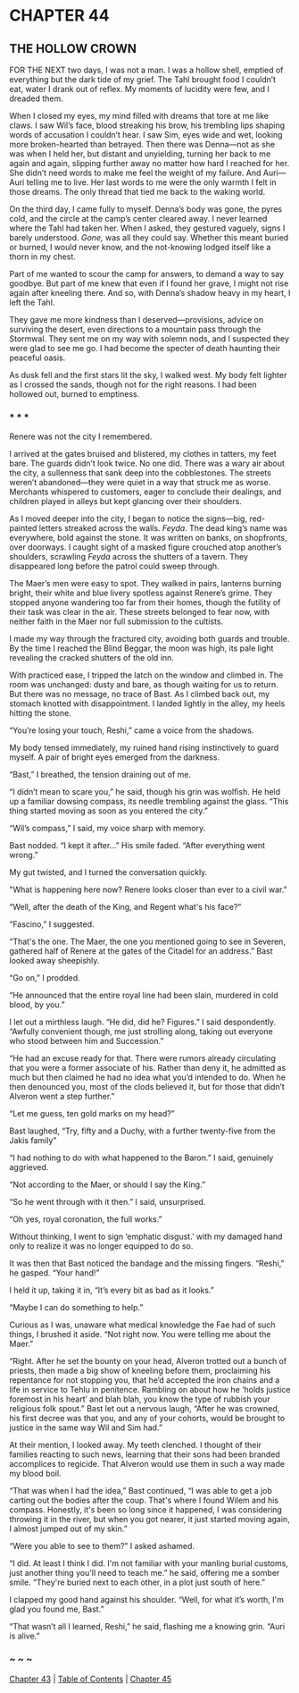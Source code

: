 # CHAPTER 44

## THE HOLLOW CROWN  

FOR THE NEXT two days, I was not a man. I was a hollow shell, emptied of everything but the dark tide of my grief. The Tahl brought food I couldn’t eat, water I drank out of reflex. My moments of lucidity were few, and I dreaded them.  

When I closed my eyes, my mind filled with dreams that tore at me like claws. I saw Wil’s face, blood streaking his brow, his trembling lips shaping words of accusation I couldn’t hear. I saw Sim, eyes wide and wet, looking more broken-hearted than betrayed. Then there was Denna—not as she was when I held her, but distant and unyielding, turning her back to me again and again, slipping further away no matter how hard I reached for her. She didn’t need words to make me feel the weight of my failure. And Auri—Auri telling me to live. Her last words to me were the only warmth I felt in those dreams. The only thread that tied me back to the waking world.  

On the third day, I came fully to myself. Denna’s body was gone, the pyres cold, and the circle at the camp’s center cleared away. I never learned where the Tahl had taken her. When I asked, they gestured vaguely, signs I barely understood. *Gone,* was all they could say. Whether this meant buried or burned, I would never know, and the not-knowing lodged itself like a thorn in my chest.  

Part of me wanted to scour the camp for answers, to demand a way to say goodbye. But part of me knew that even if I found her grave, I might not rise again after kneeling there. And so, with Denna’s shadow heavy in my heart, I left the Tahl.  

They gave me more kindness than I deserved—provisions, advice on surviving the desert, even directions to a mountain pass through the Stormwal. They sent me on my way with solemn nods, and I suspected they were glad to see me go. I had become the specter of death haunting their peaceful oasis.  

As dusk fell and the first stars lit the sky, I walked west. My body felt lighter as I crossed the sands, though not for the right reasons. I had been hollowed out, burned to emptiness.

### * * *  

Renere was not the city I remembered.  

I arrived at the gates bruised and blistered, my clothes in tatters, my feet bare. The guards didn’t look twice. No one did. There was a wary air about the city, a sullenness that sank deep into the cobblestones. The streets weren’t abandoned—they were quiet in a way that struck me as worse. Merchants whispered to customers, eager to conclude their dealings, and children played in alleys but kept glancing over their shoulders.  

As I moved deeper into the city, I began to notice the signs—big, red-painted letters streaked across the walls. *Feyda*. The dead king’s name was everywhere, bold against the stone. It was written on banks, on shopfronts, over doorways. I caught sight of a masked figure crouched atop another’s shoulders, scrawling *Feyda* across the shutters of a tavern. They disappeared long before the patrol could sweep through.  

The Maer’s men were easy to spot. They walked in pairs, lanterns burning bright, their white and blue livery spotless against Renere’s grime. They stopped anyone wandering too far from their homes, though the futility of their task was clear in the air. These streets belonged to fear now, with neither faith in the Maer nor full submission to the cultists.  

I made my way through the fractured city, avoiding both guards and trouble. By the time I reached the Blind Beggar, the moon was high, its pale light revealing the cracked shutters of the old inn.

With practiced ease, I tripped the latch on the window and climbed in. The room was unchanged: dusty and bare, as though waiting for us to return. But there was no message, no trace of Bast. As I climbed back out, my stomach knotted with disappointment. I landed lightly in the alley, my heels hitting the stone.  

“You’re losing your touch, Reshi,” came a voice from the shadows.  

My body tensed immediately, my ruined hand rising instinctively to guard myself. A pair of bright eyes emerged from the darkness.  

“Bast,” I breathed, the tension draining out of me.  

“I didn’t mean to scare you,” he said, though his grin was wolfish. He held up a familiar dowsing compass, its needle trembling against the glass. “This thing started moving as soon as you entered the city.”  

“Wil’s compass,” I said, my voice sharp with memory.  

Bast nodded. “I kept it after…” His smile faded. “After everything went wrong.”  

My gut twisted, and I turned the conversation quickly.

"What is happening here now? Renere looks closer than ever to a civil war."

“Well, after the death of the King, and Regent what's his face?” 

“Fascino,” I suggested. 

“That's the one. The Maer, the one you mentioned going to see in Severen, gathered half of Renere at the gates of the Citadel for an address.” Bast looked away sheepishly. 

“Go on,” I prodded. 

“He announced that the entire royal line had been slain, murdered in cold blood, by you.” 

I let out a mirthless laugh. “He did, did he? Figures.” I said despondently. “Awfully convenient though, me just strolling along, taking out everyone who stood between him and Succession.” 

“He had an excuse ready for that. There were rumors already circulating that you were a former associate of his. Rather than deny it, he admitted as much but then claimed he had no idea what you’d intended to do. When he then denounced you, most of the clods believed it, but for those that didn’t Alveron went a step further.” 

“Let me guess, ten gold marks on my head?” 

Bast laughed, “Try, fifty and a Duchy, with a further twenty-five from the Jakis family” 

“I had nothing to do with what happened to the Baron.” I said, genuinely aggrieved. 

“Not according to the Maer, or should I say the King.” 

“So he went through with it then.” I said, unsurprised. 

“Oh yes, royal coronation, the full works.” 

Without thinking, I went to sign ‘emphatic disgust.’ with my damaged hand only to realize it was no longer equipped to do so. 

It was then that Bast noticed the bandage and the missing fingers. “Reshi,” he gasped. “Your hand!” 

I held it up, taking it in, “It’s every bit as bad as it looks.” 

“Maybe I can do something to help.” 

Curious as I was, unaware what medical knowledge the Fae had of such things, I brushed it aside. “Not right now. You were telling me about the Maer.” 

“Right. After he set the bounty on your head, Alveron trotted out a bunch of priests, then made a big show of kneeling before them, proclaiming his repentance for not stopping you, that he’d accepted the iron chains and a life in service to Tehlu in penitence. Rambling on about how he ‘holds justice foremost in his heart’ and blah blah, you know the type of rubbish your religious folk spout.” Bast let out a nervous laugh, “After he was crowned, his first decree was that you, and any of your cohorts, would be brought to justice in the same way Wil and Sim had.” 

At their mention, I looked away. My teeth clenched. I thought of their families reacting to such news, learning that their sons had been branded accomplices to regicide. That Alveron would use them in such a way made my blood boil. 

“That was when I had the idea,” Bast continued, “I was able to get a job carting out the bodies after the coup. That's where I found Wilem and his compass. Honestly, it's been so long since it happened, I was considering throwing it in the river, but when you got nearer, it just started moving again, I almost jumped out of my skin.” 

“Were you able to see to them?” I asked ashamed. 

“I did. At least I think I did. I'm not familiar with your manling burial customs, just another thing you'll need to teach me.” he said, offering me a somber smile. “They're buried next to each other, in a plot just south of here.” 

I clapped my good hand against his shoulder. “Well, for what it’s worth, I'm glad you found me, Bast.” 

“That wasn’t all I learned, Reshi,” he said, flashing me a knowing grin. “Auri is alive.”  

### ~ ~ ~

[Chapter 43](CHAPTER_43.md) | [Table of Contents](Table_of_Contents.md) | [Chapter 45](CHAPTER_45.md)
